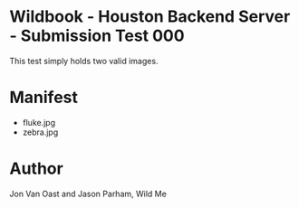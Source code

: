Wildbook - Houston Backend Server - Submission Test 000
=======================================================

This test simply holds two valid images.

Manifest
========

* fluke.jpg
* zebra.jpg

Author
======

Jon Van Oast and Jason Parham, Wild Me
